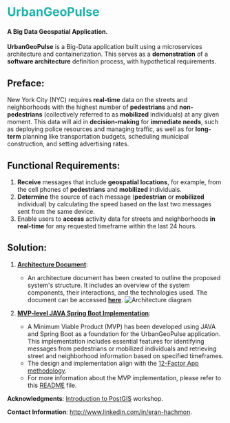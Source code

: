 # <font color="LightSeaGreen">UrbanGeoPulse</font>

#### A Big Data Geospatial Application.

**UrbanGeoPulse** is a Big-Data application built using a microservices architecture and containerization.
This serves as a **demonstration** of a **software architecture** definition process, with hypothetical requirements.

## Preface:

New York City (NYC) requires **real-time** data on the streets and neighborhoods with the highest number of **pedestrians** and **non-pedestrians** (collectively referred to as **mobilized** individuals) at any given moment.
This data will aid in **decision-making** for **immediate needs**, such as deploying police resources and managing traffic, as well as for **long-term** planning like transportation budgets, scheduling municipal construction, and setting advertising rates.

## Functional Requirements:

1. **Receive** messages that include **geospatial locations**, for example, from the cell phones of **pedestrians** and **mobilized** individuals.
2. **Determine** the source of each message (**pedestrian** or **mobilized** individual) by calculating the speed based on the last two messages sent from the same device.
3. Enable users to **access** activity data for streets and neighborhoods **in real-time** for any requested timeframe within the last 24 hours.
 
## Solution:

1. [**Architecture Document**](architecture/architecture-document-phase-1-REST.md):
   - An architecture document has been created to outline the proposed system's structure. It includes an overview of the system components, their interactions, and the technologies used. The document can be accessed **[here](architecture/architecture-document-phase-1-REST.md)**.
   ![Architecture diagram](https://lucid.app/publicSegments/view/6bffea51-c248-49e8-a244-a0a691a3ab9d/image.jpeg)

2. [**MVP-level JAVA Spring Boot Implementation**](mvp-level-implementation/README.md):
   - A Minimum Viable Product (MVP) has been developed using JAVA and Spring Boot as a foundation for the UrbanGeoPulse application. This implementation includes essential features for identifying messages from pedestrians or mobilized individuals and retrieving street and neighborhood information based on specified timeframes.<br>
   - The design and implementation align with the [12-Factor App methodology](architecture\architecture-document-phase-1-REST.md#appendix-12-factor-app-methodology).
   - For more information about the MVP implementation, please refer to this [README](mvp-level-implementation/README.md) file.

**Acknowledgments**: [Introduction to PostGIS](https://postgis.net/workshops/postgis-intro) workshop.

**Contact Information**: http://www.linkedin.com/in/eran-hachmon.
